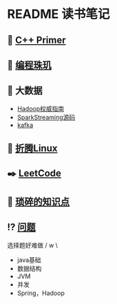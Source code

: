 # README 读书笔记

## :ox: [C++ Primer](/LearnC++.h)

## :shaved_ice: [编程珠玑](/编程珠玑.md)

## :elephant: 大数据

- [Hadoop权威指南](/Hadoop权威指南.md)
- [SparkStreaming源码](/SparkStreaming.md)
- [kafka](/kafka.md)

## :penguin: [折腾Linux](/fixLinux.md)

## :black_nib: [LeetCode](/LeetCode.md)

## :meat_on_bone: [琐碎的知识点](/knowledge.md)

## :interrobang: [问题](/Question.md)

选择题好难做 / w \

- java基础
- 数据结构
- JVM
- 并发
- Spring，Hadoop